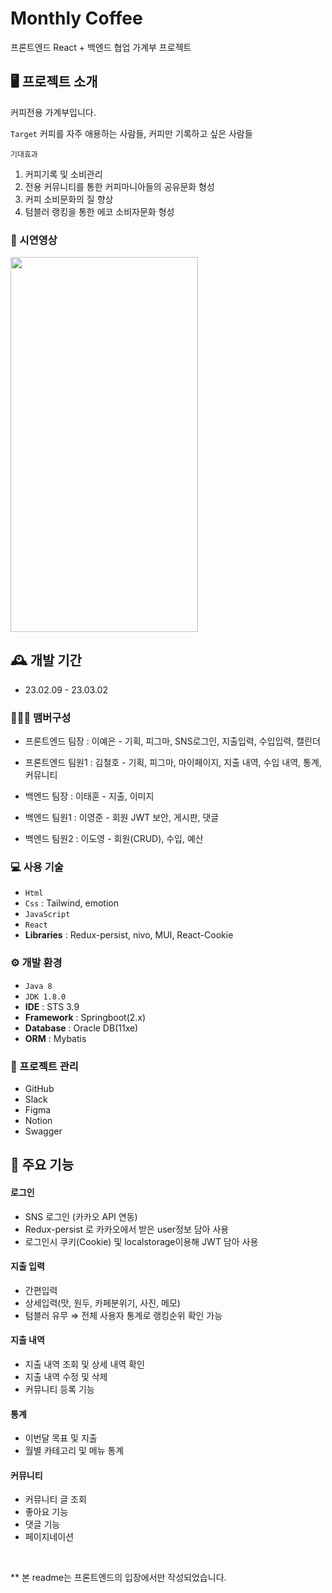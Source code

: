 # Monthly Coffee 

프론트엔드 React + 백엔드 협업 가계부 프로젝트

## 🖥️ 프로젝트 소개
커피전용 가계부입니다. 

`Target` 
커피를 자주 애용하는 사람들, 커피만 기록하고 싶은 사람들 

`기대효과`
1. 커피기록 및 소비관리 
2. 전용 커뮤니티를 통한 커피마니아들의 공유문화 형성
3. 커피 소비문화의 질 향상
4. 텀블러 랭킹을 통한 에코 소비자문화 형성 

### 🎥 시연영상

<img src="https://user-images.githubusercontent.com/118712262/223602611-db086c84-f1b2-4c7a-8a65-2349e621c405.mp4" width="300" height="600"/>

## 🕰️ 개발 기간

- 23.02.09 - 23.03.02

### 🧑‍🤝‍🧑 맴버구성

- 프론트엔드 팀장 : 이예은 - 기획, 피그마, SNS로그인, 지출입력, 수입입력, 캘린더
- 프론트엔드 팀원1 : 김철호 - 기획, 피그마, 마이페이지, 지출 내역, 수입 내역, 통계, 커뮤니티 

- 백엔드 팀장 : 이태훈 - 지출, 이미지 
- 백엔드 팀원1 : 이영준 - 회원 JWT 보안, 게시판, 댓글
- 백엔드 팀원2 : 이도영 - 회원(CRUD), 수입, 예산

### 💻 사용 기술

- `Html`
- `Css` : Tailwind, emotion 
- `JavaScript`
- `React`
- **Libraries** : Redux-persist, nivo, MUI, React-Cookie

### ⚙️ 개발 환경

- `Java 8`
- `JDK 1.8.0`
- **IDE** : STS 3.9
- **Framework** : Springboot(2.x)
- **Database** : Oracle DB(11xe)
- **ORM** : Mybatis

### 📅 프로젝트 관리

- GitHub
- Slack
- Figma
- Notion
- Swagger

## 📌 주요 기능

#### 로그인

- SNS 로그인 (카카오 API 연동)
- Redux-persist 로 카카오에서 받은 user정보 담아 사용
- 로그인시 쿠키(Cookie) 및 localstorage이용해 JWT 담아 사용

#### 지출 입력

- 간편입력
- 상세입력(맛, 원두, 카페분위기, 사진, 메모)
- 텀블러 유무 ⇒ 전체 사용자 통계로 랭킹순위 확인 가능

#### 지출 내역

- 지출 내역 조회 및 상세 내역 확인
- 지출 내역 수정 및 삭제
- 커뮤니티 등록 기능

#### 통계

- 이번달 목표 및 지출
- 월별 카테고리 및 메뉴 통계

#### 커뮤니티
- 커뮤니티 글 조회
- 좋아요 기능
- 댓글 기능
- 페이지네이션

<br/>

** 본 readme는 프론트엔드의 입장에서만 작성되었습니다. 
